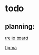 # todo

## planning:

<a href="https://trello.com/b/EzTIjUPm/todo">trello board</a>

<a href="https://www.figma.com/file/fngFHB3QWlQptvD6Efj1An/todo?node-id=0%3A1">figma</a>
